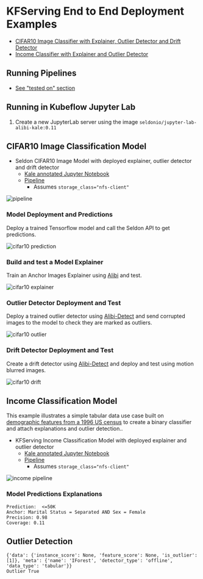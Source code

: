 # KFServing End to End Deployment Examples

 * [CIFAR10 Image Classifier with Explainer, Outlier Detector and Drift Detector](#cifar10-image-classification-model)
 * [Income Classifier with Explainer and Outlier Detector](#income-classification-model)

## Running Pipelines

 * [See "tested on" section](../README.md#tested-on)

## Running in Kubeflow Jupyter Lab

 1. Create a new JupyterLab server using the image `seldonio/jupyter-lab-alibi-kale:0.11`
 

## CIFAR10 Image Classification Model

 * Seldon CIFAR10 Image Model with deployed explainer, outlier detector and drift detector
    * [Kale annotated Jupyter Notebook](./seldon_e2e_cifar10.ipynb)
    * [Pipeline](./seldon_e2e_cifar10.kale.py)
      * Assumes `storage_class="nfs-client"`

![pipeline](cifar10-pipeline.png)


### Model Deployment and Predictions

Deploy a trained Tensorflow model and call the Seldon API to get predictions.

![cifar10 prediction](cifar10-prediction.png)

### Build and test a Model Explainer

Train an Anchor Images Explainer using [Alibi](https://github.com/SeldonIO/alibi) and test.

![cifar10 explainer](cifar10-explainer.png)

### Outlier Detector Deployment and Test

Deploy a trained outlier detector using [Alibi-Detect](https://github.com/SeldonIO/alibi-detect) and send corrupted images to the model to check they are marked as outliers.

![cifar10 outlier](cifar10-outlier.png)

### Drift Detector Deployment and Test

Create a drift detector using [Alibi-Detect](https://github.com/SeldonIO/alibi-detect) and deploy and test using motion blurred images.

![cifar10 drift](cifar10-drift.png)


## Income Classification Model

This example illustrates a simple tabular data use case built on [demographic features from a 1996 US census](https://archive.ics.uci.edu/ml/datasets/census+income) to create a binary classifier and attach explanations and outlier detection..

 * KFServing Income Classification Model with deployed explainer and outlier detector
    * [Kale annotated Jupyter Notebook](./kfserving_e2e_adult.ipynb)
    * [Pipeline](./kfserving_e2e_adult.kale.py)
      * Assumes `storage_class="nfs-client"`

![income pipeline](income-pipeline.png)

### Model Predictions Explanations

```
Prediction:  <=50K
Anchor: Marital Status = Separated AND Sex = Female
Precision: 0.98
Coverage: 0.11
```

## Outlier Detection

```
{'data': {'instance_score': None, 'feature_score': None, 'is_outlier': [1]}, 'meta': {'name': 'IForest', 'detector_type': 'offline', 'data_type': 'tabular'}}
Outlier True
```
